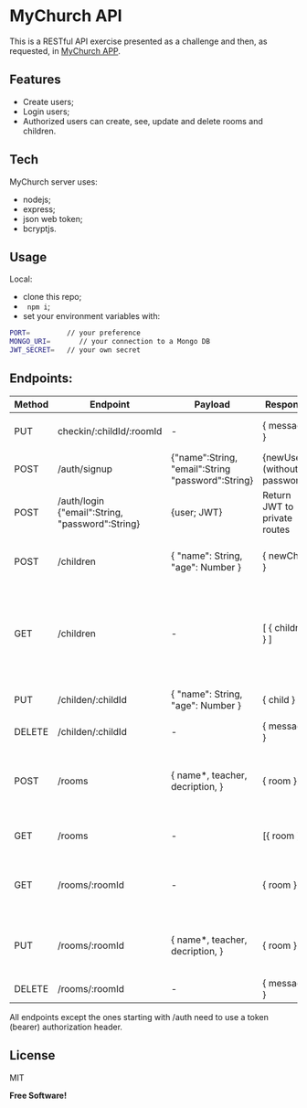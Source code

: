 # MyChurch API
This is a RESTful API exercise presented as a challenge and then, as requested, in [MyChurch APP](https://github.com/ericosilva1/MyChurch-APP).

## Features
- Create users;
- Login users;
- Authorized users can create, see, update and delete rooms and children.


## Tech

MyChurch server uses:

- nodejs;
- express;
- json web token;
- bcryptjs.

## Usage

Local:

- clone this repo;
- ``` npm i```;
- set your environment variables with:
```sh
PORT=         // your preference
MONGO_URI=       // your connection to a Mongo DB
JWT_SECRET=   // your own secret
```

## Endpoints:


| Method |	Endpoint | Payload | Response | Action |
| ------ | ------ | ------ | ------ | ------ |
| PUT | checkin/:childId/:roomId | - | { message } | Checkin or checkout child.
|POST|	/auth/signup|	{"name":String, "email":String "password":String}|	{newUser (without password)}|	Create new user|
|POST|	/auth/login	{"email":String, "password":String}|	{user; JWT}|	Return JWT to private routes|
|POST|	/children|	{ "name": String, "age": Number }|	{ newChild }|	Creates a child linked to the user|
|GET|	/children|	-	|[ { children } ]|	Get all children from an user, populated with name, room and age|
|PUT|	/childen/:childId|	{ "name": String, "age": Number }|	{ child }|	Updates a child made by the user|
|DELETE|	/childen/:childId|	-	|{ message }|	Deletes a child|
|POST|	/rooms|	{ name*, teacher, decription,  }|	{ room }|	Creates a room that will be linked to some children|
|GET|	/rooms|	-|	[{ room }]|	Get all rooms from DB|
|GET|	/rooms/:roomId|	-|	{ room }|	Get a room by the id with children populated|
|PUT|	/rooms/:roomId|	{ name*, teacher, decription,  }|	{ room }|	Updates a room name, teacher or description|
|DELETE|	/rooms/:roomId|	-|	{ message }|	Deletes a room.|

All endpoints except the ones starting with /auth need to use a token (bearer) authorization header.


## License

MIT

**Free Software!**